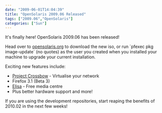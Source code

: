 ```yaml
---
date: "2009-06-01T14:04:39"
title: "OpenSolaris 2009.06 Released"
tags: ["2009.06","OpenSolaris"]
categories: ["Sun"]
---
```


It's finally here! OpenSolaris 2009.06 has been released!

Head over to [opensolaris.org][1] to download the new iso, or run \`pfexec pkg image-update\` (no quotes) as the user you created when you installed your machine to upgrade your current installation.

Exciting new features include:

* [Project Crossbow][2] - Virtualise your network
* Firefox 3.1 (Beta 3)
* [Elisa][3] - Free media centre
* Plus better hardware support and more!

If you are using the development repositories, start reaping the benefits of 2010.02 in the next few weeks!

  [1]: http://opensolaris.org/os/downloads/
  [2]: http://www.opensolaris.org/os/project/crossbow/
  [3]: http://elisa.fluendo.com/
